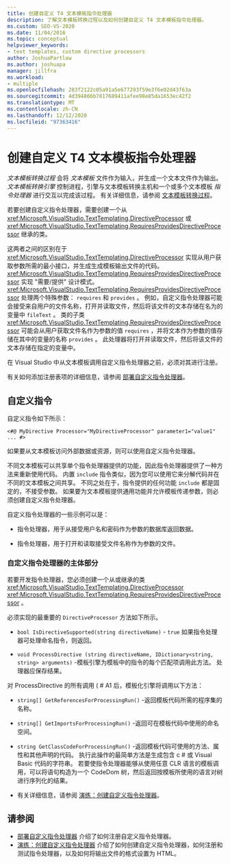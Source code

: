 ```yaml
---
title: 创建自定义 T4 文本模板指令处理器
description: 了解文本模板转换过程以及如何创建自定义 T4 文本模板指令处理器。
ms.custom: SEO-VS-2020
ms.date: 11/04/2016
ms.topic: conceptual
helpviewer_keywords:
- text templates, custom directive processors
author: JoshuaPartlow
ms.author: joshuapa
manager: jillfra
ms.workload:
- multiple
ms.openlocfilehash: 283f2122c05a91a5e677293f59e3f6e02d43f63a
ms.sourcegitcommit: 4d394866b7817689411afee98e85da1653ec42f2
ms.translationtype: MT
ms.contentlocale: zh-CN
ms.lasthandoff: 12/12/2020
ms.locfileid: "97363416"
---
```

# <a name="create-custom-t4-text-template-directive-processors"></a>创建自定义 T4 文本模板指令处理器

*文本模板转换过程* 会将 *文本模板* 文件作为输入，并生成一个文本文件作为输出。 *文本模板转换引擎* 控制进程，引擎与文本模板转换主机和一个或多个文本模板 *指令处理器* 进行交互以完成该过程。 有关详细信息，请参阅 [文本模板转换过程](../modeling/the-text-template-transformation-process.md)。

若要创建自定义指令处理器，需要创建一个从 <xref:Microsoft.VisualStudio.TextTemplating.DirectiveProcessor> 或 <xref:Microsoft.VisualStudio.TextTemplating.RequiresProvidesDirectiveProcessor> 继承的类。

这两者之间的区别在于 <xref:Microsoft.VisualStudio.TextTemplating.DirectiveProcessor> 实现从用户获取参数所需的最小接口，并生成生成模板输出文件的代码。 <xref:Microsoft.VisualStudio.TextTemplating.RequiresProvidesDirectiveProcessor> 实现 "需要/提供" 设计模式。 <xref:Microsoft.VisualStudio.TextTemplating.RequiresProvidesDirectiveProcessor> 处理两个特殊参数： `requires` 和 `provides` 。  例如，自定义指令处理器可能会接受来自用户的文件名称，打开并读取文件，然后将该文件的文本存储在名为的变量中 `fileText` 。 类的子类 <xref:Microsoft.VisualStudio.TextTemplating.RequiresProvidesDirectiveProcessor> 可能会从用户获取文件名作为参数的值 `requires` ，并将文本作为参数的值存储在其中的变量的名称 `provides` 。 此处理器将打开并读取文件，然后将该文件的文本存储在指定的变量中。

在 Visual Studio 中从文本模板调用自定义指令处理器之前，必须对其进行注册。

有关如何添加注册表项的详细信息，请参阅 [部署自定义指令处理器](../modeling/deploying-a-custom-directive-processor.md)。

## <a name="custom-directives"></a>自定义指令

自定义指令如下所示：

`<#@ MyDirective Processor="MyDirectiveProcessor" parameter1="value1" ... #>`

如果要从文本模板访问外部数据或资源，则可以使用自定义指令处理器。

不同文本模板可以共享单个指令处理器提供的功能，因此指令处理器提供了一种方法来重新使用代码。 内置 `include` 指令类似，因为您可以使用它来分解代码并在不同的文本模板之间共享。 不同之处在于，指令提供的任何功能 `include` 都是固定的，不接受参数。 如果要为文本模板提供通用功能并允许模板传递参数，则必须创建自定义指令处理器。

自定义指令处理器的一些示例可以是：

- 指令处理器，用于从接受用户名和密码作为参数的数据库返回数据。

- 指令处理器，用于打开和读取接受文件名称作为参数的文件。

### <a name="principal-parts-of-a-custom-directive-processor"></a>自定义指令处理器的主体部分

若要开发指令处理器，您必须创建一个从或继承的类 <xref:Microsoft.VisualStudio.TextTemplating.DirectiveProcessor> <xref:Microsoft.VisualStudio.TextTemplating.RequiresProvidesDirectiveProcessor> 。

必须实现的最重要的 `DirectiveProcessor` 方法如下所示。

- `bool IsDirectiveSupported(string directiveName)` - `true` 如果指令处理器可处理命名指令，则返回。

- `void ProcessDirective (string directiveName, IDictionary<string, string> arguments)` -模板引擎为模板中的指令的每个匹配项调用此方法。 处理器应保存结果。

对 ProcessDirective 的所有调用 ( # A1 后，模板化引擎将调用以下方法：

- `string[] GetReferencesForProcessingRun()` -返回模板代码所需的程序集的名称。

- `string[] GetImportsForProcessingRun()` -返回可在模板代码中使用的命名空间。

- `string GetClassCodeForProcessingRun()` -返回模板代码可使用的方法、属性和其他声明的代码。 执行此操作的最简单方法是生成包含 c # 或 Visual Basic 代码的字符串。 若要使指令处理器能够从使用任意 CLR 语言的模板调用，可以将语句构造为一个 CodeDom 树，然后返回按模板所使用的语言对树进行序列化的结果。

- 有关详细信息，请参阅 [演练：创建自定义指令处理器](../modeling/walkthrough-creating-a-custom-directive-processor.md)。

## <a name="see-also"></a>请参阅

- [部署自定义指令处理器](../modeling/deploying-a-custom-directive-processor.md) 介绍了如何注册自定义指令处理器。
- [演练：创建自定义指令处理器](../modeling/walkthrough-creating-a-custom-directive-processor.md) 介绍了如何创建自定义指令处理器，如何注册和测试指令处理器，以及如何将输出文件的格式设置为 HTML。
